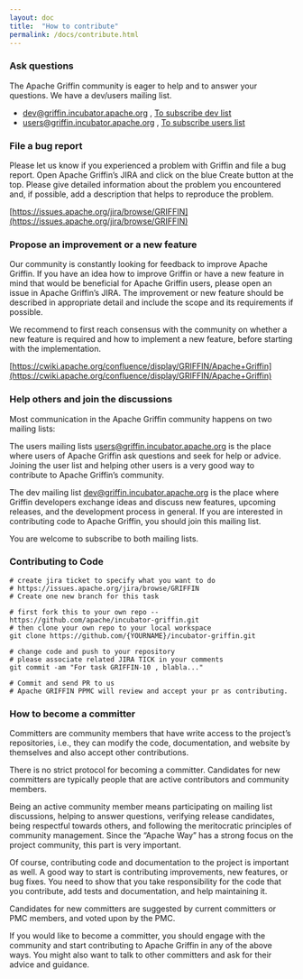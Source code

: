 ```yaml
---
layout: doc
title:  "How to contribute" 
permalink: /docs/contribute.html
---
```


### Ask questions
The Apache Griffin community is eager to help and to answer your questions. We have a dev/users mailing list.

 - dev@griffin.incubator.apache.org , [To subscribe dev list](mailto:dev-subscribe@griffin.incubator.apache.org)
 - users@griffin.incubator.apache.org , [To subscribe users list](mailto:users-subscribe@griffin.incubator.apache.org)

### File a bug report
Please let us know if you experienced a problem with Griffin and file a bug report. Open Apache Griffin’s JIRA and click on the blue Create button at the top. Please give detailed information about the problem you encountered and, if possible, add a description that helps to reproduce the problem.

[https://issues.apache.org/jira/browse/GRIFFIN](https://issues.apache.org/jira/browse/GRIFFIN)

### Propose an improvement or a new feature
Our community is constantly looking for feedback to improve Apache Griffin. If you have an idea how to improve Griffin or have a new feature in mind that would be beneficial for Apache Griffin users, please open an issue in Apache Griffin’s JIRA. The improvement or new feature should be described in appropriate detail and include the scope and its requirements if possible.

We recommend to first reach consensus with the community on whether a new feature is required and how to implement a new feature, before starting with the implementation.

[https://cwiki.apache.org/confluence/display/GRIFFIN/Apache+Griffin](https://cwiki.apache.org/confluence/display/GRIFFIN/Apache+Griffin)

### Help others and join the discussions
Most communication in the Apache Griffin community happens on two mailing lists:

The users mailing lists users@griffin.incubator.apache.org is the place where users of Apache Griffin ask questions and seek for help or advice. Joining the user list and helping other users is a very good way to contribute to Apache Griffin’s community.

The dev mailing list dev@griffin.incubator.apache.org is the place where Griffin developers exchange ideas and discuss new features, upcoming releases, and the development process in general. If you are interested in contributing code to Apache Griffin, you should join this mailing list.

You are welcome to subscribe to both mailing lists.

### Contributing to Code

```
# create jira ticket to specify what you want to do
# https://issues.apache.org/jira/browse/GRIFFIN
# Create one new branch for this task

# first fork this to your own repo -- https://github.com/apache/incubator-griffin.git
# then clone your own repo to your local workspace
git clone https://github.com/{YOURNAME}/incubator-griffin.git

# change code and push to your repository
# please associate related JIRA TICK in your comments
git commit -am "For task GRIFFIN-10 , blabla..."

# Commit and send PR to us
# Apache GRIFFIN PPMC will review and accept your pr as contributing.

```


### How to become a committer

Committers are community members that have write access to the project’s repositories, i.e., they can modify the code, documentation, and website by themselves and also accept other contributions.

There is no strict protocol for becoming a committer. Candidates for new committers are typically people that are active contributors and community members.

Being an active community member means participating on mailing list discussions, helping to answer questions, verifying release candidates, being respectful towards others, and following the meritocratic principles of community management. Since the “Apache Way” has a strong focus on the project community, this part is very important.

Of course, contributing code and documentation to the project is important as well. A good way to start is contributing improvements, new features, or bug fixes. You need to show that you take responsibility for the code that you contribute, add tests and documentation, and help maintaining it.

Candidates for new committers are suggested by current committers or PMC members, and voted upon by the PMC.

If you would like to become a committer, you should engage with the community and start contributing to Apache Griffin in any of the above ways. You might also want to talk to other committers and ask for their advice and guidance.
